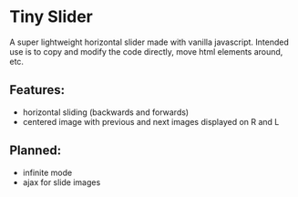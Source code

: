 # Tiny Slider

A super lightweight horizontal slider made with vanilla javascript. 
Intended use is to copy and modify the code directly, move html elements around, etc.



## Features:
 - horizontal sliding (backwards and forwards)
 - centered image with previous and next images displayed on R and L


## Planned:
 - infinite mode
 - ajax for slide images
